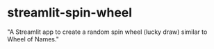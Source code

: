 # streamlit-spin-wheel
"A Streamlit app to create a random spin wheel (lucky draw) similar to Wheel of Names."
